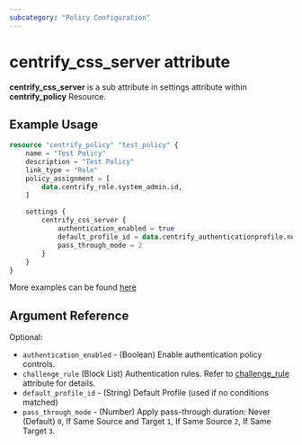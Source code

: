 ```yaml
---
subcategory: "Policy Configuration"
---
```


# centrify_css_server attribute

**centrify_css_server** is a sub attribute in settings attribute within **centrify_policy** Resource.

## Example Usage

```terraform
resource "centrify_policy" "test_policy" {
    name = "Test Policy"
    description = "Test Policy"
    link_type = "Role"
    policy_assignment = [
        data.centrify_role.system_admin.id,
    ]
    
    settings {
        centrify_css_server {
            authentication_enabled = true
            default_profile_id = data.centrify_authenticationprofile.newdevice_auth_pf.id
            pass_through_mode = 2
        }
    }
}
```

More examples can be found [here](https://github.com/marcozj/terraform-provider-centrify/blob/main/examples/centrify_policy/policy_centrify_css_server.tf)

## Argument Reference

Optional:

- `authentication_enabled` - (Boolean) Enable authentication policy controls.
- `challenge_rule` (Block List) Authentication rules. Refer to [challenge_rule](./attribute_challengerule.md) attribute for details.
- `default_profile_id` - (String) Default Profile (used if no conditions matched)
- `pass_through_mode` - (Number) Apply pass-through duration: Never (Default) `0`, If Same Source and Target `1`, If Same Source `2`, If Same Target `3`.
